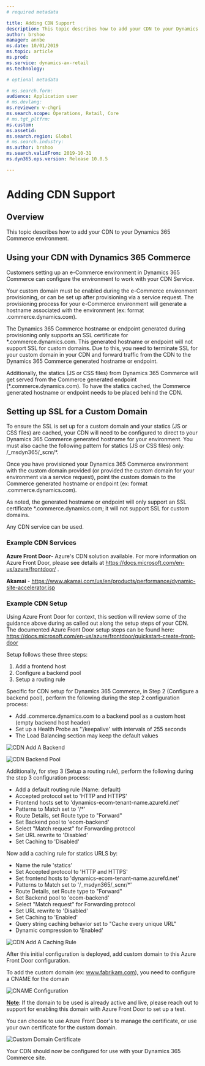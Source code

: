 ```yaml
---
# required metadata

title: Adding CDN Support
description: This topic describes how to add your CDN to your Dynamics 365 Commerce environment.
author: brshoo
manager: annbe
ms.date: 10/01/2019
ms.topic: article
ms.prod: 
ms.service: dynamics-ax-retail
ms.technology: 

# optional metadata

# ms.search.form: 
audience: Application user
# ms.devlang: 
ms.reviewer: v-chgri
ms.search.scope: Operations, Retail, Core
# ms.tgt_pltfrm: 
ms.custom: 
ms.assetid: 
ms.search.region: Global
# ms.search.industry: 
ms.author: brshoo
ms.search.validFrom: 2019-10-31
ms.dyn365.ops.version: Release 10.0.5

---
```


# Adding CDN Support

## Overview

This topic describes how to add your CDN to your Dynamics 365 Commerce environment. 

## Using your CDN with Dynamics 365 Commerce

Customers setting up an e-Commerce environment in Dynamics 365 Commerce can configure the environment to work with your CDN Service. 

Your custom domain must be enabled during the e-Commerce environment provisioning, or can be set up after provisioning via a service request. The provisioning process for your e-Commerce environment will generate a hostname associated with the environment (ex: format <e-commerce-tenant-name>.commerce.dynamics.com). 

The Dynamics 365 Commerce hostname or endpoint generated during provisioning only supports an SSL certificate for *.commerce.dynamics.com. This generated hostname or endpoint will not support SSL for custom domains. Due to this, you need to terminate SSL for your custom domain in your CDN and forward traffic from the CDN to the Dynamics 365 Commerce generated hostname or endpoint. 

Additionally, the statics (JS or CSS files) from Dynamics 365 Commerce will get served from the Commerce generated endpoint (*.commerce.dynamics.com). To have the statics cached, the Commerce generated hostname or endpoint needs to be placed behind the CDN.

## Setting up SSL for a Custom Domain

To ensure the SSL is set up for a custom domain and your statics (JS or CSS files) are cached, your CDN will need to be configured to direct to your Dynamics 365 Commerce generated hostname for your environment. You must also cache the following pattern for statics (JS or CSS files) only: /_msdyn365/_scnr/*.

Once you have provisioned your Dynamics 365 Commerce environment with the custom domain provided (or provided the custom domain for your environment via a service request), point the custom domain to the Commerce generated hostname or endpoint (ex: format <e-commerce-tenant-name>.commerce.dynamics.com).

As noted, the generated hostname or endpoint will only support an SSL certificate *.commerce.dynamics.com; it will not support SSL for custom domains.

Any CDN service can be used. 



### Example CDN Services

**Azure Front Door**- Azure's CDN solution available. For more information on Azure Front Door, please see details at https://docs.microsoft.com/en-us/azure/frontdoor/ .

**Akamai** - https://www.akamai.com/us/en/products/performance/dynamic-site-accelerator.jsp



### Example CDN Setup

Using Azure Front Door for context, this section will review some of the guidance above during as called out along the setup steps of your CDN. The documented Azure Front Door setup steps can be found here: https://docs.microsoft.com/en-us/azure/frontdoor/quickstart-create-front-door

Setup follows these three steps:

1. Add a frontend host
2. Configure a backend pool
3. Setup a routing rule

Specific for CDN setup for Dynamics 365 Commerce, in Step 2 (Configure a backend pool), perform the following during the step 2 configuration process: 

- Add <ecom-tenant-name>.commerce.dynamics.com to a backend pool as a custom host (empty backend host header)
- Set up a Health Probe as ''/keepalive' with intervals of 255 seconds
- The Load Balancing section may keep the default values
  
  
![CDN Add A Backend](/articles/commerce/media/CDN_BackendPool_Setup.png "CDN Add A Backend")


![CDN Backend Pool](/articles/commerce/media/CDN_BackendPool.png "CDN Backend Pool")

Additionally, for step 3 (Setup a routing rule), perform the following during the step 3 configuration process:

- Add a default routing rule (Name: default)
- Accepted protocol set to 'HTTP and HTTPS'
- Frontend hosts set to 'dynamics-ecom-tenant-name.azurefd.net'
- Patterns to Match set to '/*'
- Route Details, set Route type to "Forward"
- Set Backend pool to 'ecom-backend'
- Select "Match request" for Forwarding protocol
- Set URL rewrite to 'Disabled'
- Set Caching to 'Disabled'

Now add a caching rule for statics URLS by:

- Name the rule 'statics'
- Set Accepted protocol to 'HTTP and HTTPS'
- Set frontend hosts to 'dynamics-ecom-tenant-name.azurefd.net'
- Patterns to Match set to '/_msdyn365/_scnr/*'
- Route Details, set Route type to "Forward"
- Set Backend pool to 'ecom-backend'
- Select "Match request" for Forwarding protocol
- Set URL rewrite to 'Disabled'
- Set Caching to 'Enabled'
- Query string caching behavior set to "Cache every unique URL"
- Dynamic compression to 'Enabled'

![CDN Add A Caching Rule](/articles/commerce/media/CDN_CachingRule.png "Add A Caching Rule")

After this initial configuration is deployed, add custom domain to this Azure Front Door configuration.

To add the custom domain (ex: www.fabrikam.com), you need to configure a CNAME for the domain

![CNAME Configuration](/articles/commerce/media/CNAME_Configuration.png "CNAME Configuration")

**<u>Note</u>**: If the domain to be used is already active and live, please reach out to support for enabling this domain with Azure Front Door to set up a test.

You can choose to use Azure Front Door's to manage the certificate, or use your own certificate for the custom domain.

![Custom Domain Certificate](/articles/commerce/media/Custom_Domain_HTTPS.png "Custom Domain Certificate")

Your CDN should now be configured for use with your Dynamics 365 Commerce site.


